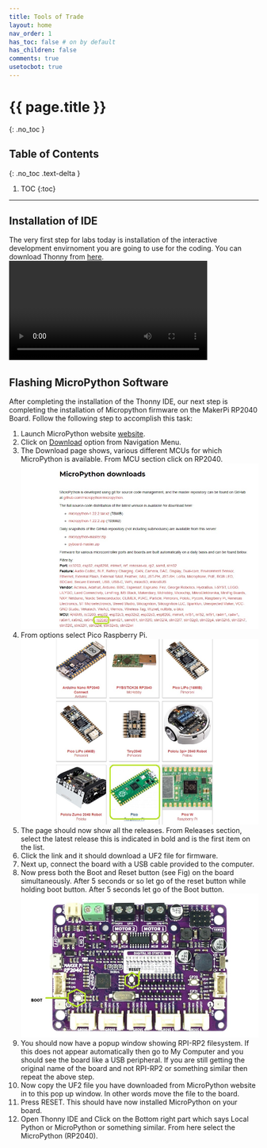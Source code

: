 ```yaml
---
title: Tools of Trade
layout: home
nav_order: 1
has_toc: false # on by default
has_children: false
comments: true
usetocbot: true
---
```


# {{ page.title }}
{: .no_toc }

## Table of Contents
{: .no_toc .text-delta }

1. TOC
{:toc}
---


## Installation of IDE 
The very first step for labs today is installation of the interactive development envirnoment you are going to use for the coding.  You can download Thonny from [here](https://thonny.org/).
<video controls width="400">
  <source src="./global_assets/thonnyinstall.webm" type="video/webm" />
</video>

## Flashing MicroPython Software
After completing the installation of the Thonny IDE, our next step is completing the installation of Micropython firmware on the MakerPi RP2040 Board. Follow the following step to accomplish this task:
1. Launch MicroPython website [website](https://micropython.org/).
2. Click on [Download](https://micropython.org/download/) option from Navigation Menu.
3. The Download page shows, various different MCUs for which MicroPython is available. From MCU section click on RP2040.
![Screenshot of Installation](./global_assets/mpythoninstall.jpg)
4. From options select Pico Raspberry Pi. 
![Screenshot of Installation](./global_assets/pico.jpg)
5. The page should now show all the releases. From Releases section, select the latest release this is indicated in bold and is the first item on the list. 
6. Click the link and it should download a UF2 file for firmware.
7. Next up, connect the board with a USB cable provided to the computer.
8. Now press both the Boot and Reset button (see Fig) on the board simultaneously. After 5 seconds or so let go of the reset button while holding boot button. After 5 seconds let go of the Boot button. 
![Screenshot of IDE](./global_assets/board.jpg)
9. You should now have a popup window showing RPI-RP2 filesystem. If this does not appear automatically then go to My Computer and you should see the board like a USB peripheral. If you are still getting the original name of the board and not RPI-RP2 or something similar then repeat the above step.
10. Now copy the UF2 file you have downloaded from MicroPython website in to this pop up window. In other words move the file to the board. 
11. Press RESET. This should have now installed MicroPython on your board.
12. Open Thonny IDE and Click on the Bottom right part which says Local Python or MicroPython or something similar. From here select the MicroPython (RP2040).




